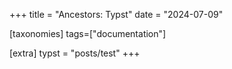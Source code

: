 +++
title = "Ancestors: Typst"
date = "2024-07-09"

[taxonomies]
tags=["documentation"]

[extra]
typst = "posts/test"
+++
